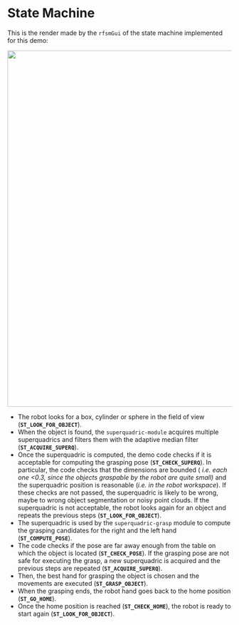 # State Machine

This is the render made by the `rfsmGui` of the state machine implemented for this demo:

<img src="https://github.com/robotology/icub-grasp-demo/blob/master/misc/state-machine.png" width = "800">

- The robot looks for a box, cylinder or sphere in the field of view (<b>`ST_LOOK_FOR_OBJECT`</b>).
- When the object is found, the `superquadric-module` acquires multiple superquadrics and filters them with the adaptive median filter (<b>`ST_ACQUIRE_SUPERQ`</b>).
- Once the superquadric is computed, the demo code checks if it is acceptable for computing the grasping pose (<b>`ST_CHECK_SUPERQ`</b>).
In particular, the code checks that the dimensions are bounded ( _i.e. each one <0.3, since the objects graspable by the robot are quite small)_ and the superquadric position is reasonable (_i.e. in the robot workspace_). If these checks are not passed, the superquadric is likely to be wrong, maybe to wrong object segmentation or noisy point clouds. If the superquadric is not acceptable, the robot looks again for an object and repeats the previous steps (<b>`ST_LOOK_FOR_OBJECT`</b>).
- The superquadric is used by the `superquadric-grasp` module to compute the grasping candidates for the right and the left hand (<b>`ST_COMPUTE_POSE`</b>). 
- The code checks if the pose are far away enough from the table on which the object is located (<b>`ST_CHECK_POSE`</b>). If the grasping pose are not safe for executing the grasp, a new superquadric is acquired and the previous steps are repeated (<b>`ST_ACQUIRE_SUPERQ`</b>).
- Then, the best hand for grasping the object is chosen and the movements are executed (<b>`ST_GRASP_OBJECT`</b>).
- When the grasping ends, the robot hand goes back to the home position (<b>`ST_GO_HOME`</b>).
- Once the home position is reached (<b>`ST_CHECK_HOME`</b>), the robot is ready to start again (<b>`ST_LOOK_FOR_OBJECT`</b>).

